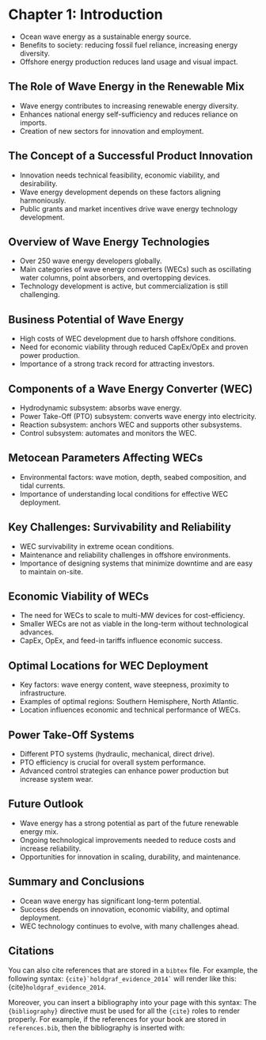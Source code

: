 # Chapter 1: Introduction
* Ocean wave energy as a sustainable energy source.
* Benefits to society: reducing fossil fuel reliance, increasing energy diversity.
* Offshore energy production reduces land usage and visual impact.

## The Role of Wave Energy in the Renewable Mix
* Wave energy contributes to increasing renewable energy diversity.
* Enhances national energy self-sufficiency and reduces reliance on imports.
* Creation of new sectors for innovation and employment.


## The Concept of a Successful Product Innovation
* Innovation needs technical feasibility, economic viability, and desirability.
* Wave energy development depends on these factors aligning harmoniously.
* Public grants and market incentives drive wave energy technology development.

## Overview of Wave Energy Technologies
* Over 250 wave energy developers globally.
* Main categories of wave energy converters (WECs) such as oscillating water columns, point absorbers, and overtopping devices.
* Technology development is active, but commercialization is still challenging.

## Business Potential of Wave Energy
* High costs of WEC development due to harsh offshore conditions.
* Need for economic viability through reduced CapEx/OpEx and proven power production.
* Importance of a strong track record for attracting investors.

## Components of a Wave Energy Converter (WEC)
* Hydrodynamic subsystem: absorbs wave energy.
* Power Take-Off (PTO) subsystem: converts wave energy into electricity.
* Reaction subsystem: anchors WEC and supports other subsystems.
* Control subsystem: automates and monitors the WEC.

## Metocean Parameters Affecting WECs
* Environmental factors: wave motion, depth, seabed composition, and tidal currents.
* Importance of understanding local conditions for effective WEC deployment.

## Key Challenges: Survivability and Reliability
* WEC survivability in extreme ocean conditions.
* Maintenance and reliability challenges in offshore environments.
* Importance of designing systems that minimize downtime and are easy to maintain on-site.

## Economic Viability of WECs
* The need for WECs to scale to multi-MW devices for cost-efficiency.
* Smaller WECs are not as viable in the long-term without technological advances.
* CapEx, OpEx, and feed-in tariffs influence economic success.

## Optimal Locations for WEC Deployment
* Key factors: wave energy content, wave steepness, proximity to infrastructure.
* Examples of optimal regions: Southern Hemisphere, North Atlantic.
* Location influences economic and technical performance of WECs.

## Power Take-Off Systems
* Different PTO systems (hydraulic, mechanical, direct drive).
* PTO efficiency is crucial for overall system performance.
* Advanced control strategies can enhance power production but increase system wear.

## Future Outlook
* Wave energy has a strong potential as part of the future renewable energy mix.
* Ongoing technological improvements needed to reduce costs and increase reliability.
* Opportunities for innovation in scaling, durability, and maintenance.

## Summary and Conclusions
* Ocean wave energy has significant long-term potential.
* Success depends on innovation, economic viability, and optimal deployment.
* WEC technology continues to evolve, with many challenges ahead.


## Citations

You can also cite references that are stored in a `bibtex` file. For example,
the following syntax: `` {cite}`holdgraf_evidence_2014` `` will render like
this: {cite}`holdgraf_evidence_2014`.

Moreover, you can insert a bibliography into your page with this syntax:
The `{bibliography}` directive must be used for all the `{cite}` roles to
render properly.
For example, if the references for your book are stored in `references.bib`,
then the bibliography is inserted with:

```{bibliography}
```

